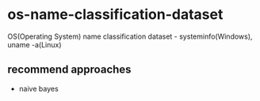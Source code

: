 # os-name-classification-dataset
OS(Operating System) name classification dataset - systeminfo(Windows), uname -a(Linux)

## recommend approaches
- naive bayes
